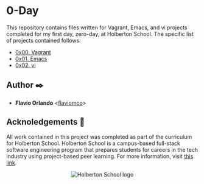 # 0-Day

This repository contains files written for Vagrant, Emacs, and vi projects
completed for my first day, zero-day, at Holberton School. The specific list of
projects contained follows:

* [0x00. Vagrant](./0x00-vagrant)
* [0x01. Emacs](./0x01-emacs)
* [0x02. vi](./0x02-vi)

## Author :black_nib:

* __Flavio Orlando__ <[flaviomco](https://github.com/flaviomco)>

## Acknoledgements :pray:

All work contained in this project was completed as part of the curriculum for Holberton
School. Holberton School is a campus-based full-stack software engineering program that
prepares students for careers in the tech industry using project-based peer learning. For
more information, visit [this link](https://www.holbertonschool.com/).

<p align="center">
  <img
   src="http://www.holbertonschool.com/holberton-logo.png"
   alt="Holberton School logo">
</p>